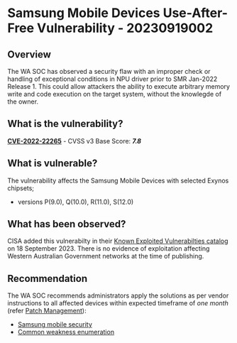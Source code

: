 # Samsung Mobile Devices Use-After-Free Vulnerability - 20230919002

## Overview

The WA SOC has observed a security flaw with an improper check or handling of exceptional conditions in NPU driver prior to SMR Jan-2022 Release 1. This could allow attackers the ability to execute arbitrary memory write and code execution on the target system, without the knowlegde of the owner.

## What is the vulnerability?

[**CVE-2022-22265**](https://nvd.nist.gov/vuln/detail/CVE-2022-22265) - CVSS v3 Base Score: ***7.8***

## What is vulnerable?

The vulnerability affects the Samsung Mobile Devices with selected Exynos chipsets;
- versions P(9.0), Q(10.0), R(11.0), S(12.0) 

## What has been observed?

CISA added this vulnerabilty in their [Known Exploited Vulnerabilties catalog](https://www.cisa.gov/known-exploited-vulnerabilities-catalog) on 18 September 2023. There is no evidence of exploitation affecting Western Australian Government networks at the time of publishing.

## Recommendation

The WA SOC recommends administrators apply the solutions as per vendor instructions to all affected devices within expected timeframe of *one month* (refer [Patch Management](../guidelines/patch-management.md)):

- [Samsung mobile security](https://security.samsungmobile.com/androidUpdatesSearch.smsb)
- [Common weakness enumeration](https://cwe.mitre.org/data/definitions/703.html)
